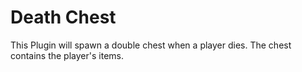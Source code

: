 # Death Chest
This Plugin will spawn a double chest when a player dies. The chest contains the player's items.
